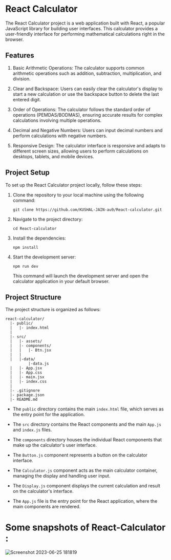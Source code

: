 # React Calculator

The React Calculator project is a web application built with React, a popular JavaScript library for building user interfaces. This calculator provides a user-friendly interface for performing mathematical calculations right in the browser.

## Features

1. Basic Arithmetic Operations: The calculator supports common arithmetic operations such as addition, subtraction, multiplication, and division.

2. Clear and Backspace: Users can easily clear the calculator's display to start a new calculation or use the backspace button to delete the last entered digit.

3. Order of Operations: The calculator follows the standard order of operations (PEMDAS/BODMAS), ensuring accurate results for complex calculations involving multiple operations.

4. Decimal and Negative Numbers: Users can input decimal numbers and perform calculations with negative numbers.

5. Responsive Design: The calculator interface is responsive and adapts to different screen sizes, allowing users to perform calculations on desktops, tablets, and mobile devices.

## Project Setup

To set up the React Calculator project locally, follow these steps:

1. Clone the repository to your local machine using the following command:
   ```
   git clone https://github.com/KUSHAL-JAIN-au9/React-calculator.git
   ```

2. Navigate to the project directory:
   ```
   cd React-calculator
   ```

3. Install the dependencies:
   ```
   npm install
   ```

4. Start the development server:
   ```
   npm run dev
   ```

   This command will launch the development server and open the calculator application in your default browser.

## Project Structure

The project structure is organized as follows:

```
react-calculator/
  |- public/
  |   |- index.html
  |
  |- src/
  |   |- assets/
  |   |- components/
  |   |   |- Btn.jsx
  |   | 
  |   |-data/
          |-data.js
  |   |- App.jsx
  |   |- App.css
  |   |- main.jsx
  |   |- index.css
  |
  |- .gitignore
  |- package.json
  |- README.md
```

- The `public` directory contains the main `index.html` file, which serves as the entry point for the application.

- The `src` directory contains the React components and the main `App.js` and `index.js` files.

- The `components` directory houses the individual React components that make up the calculator's user interface.

- The `Button.js` component represents a button on the calculator interface.

- The `Calculator.js` component acts as the main calculator container, managing the display and handling user input.

- The `Display.js` component displays the current calculation and result on the calculator's interface.

- The `App.js` file is the entry point for the React application, where the main components are rendered.


# Some snapshots of React-Calculator :

![Screenshot 2023-06-25 181819](https://github.com/KUSHAL-JAIN-au9/React-calculator/assets/36365855/149907b5-c690-45f3-b0be-19c91c2e48c4)







